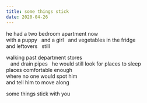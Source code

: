 ```yaml
---
title: some things stick
date: 2020-04-26
---
```

  
he had a two bedroom apartment now  
with a puppy&nbsp;&nbsp;&nbsp;and a girl&nbsp;&nbsp;&nbsp;and vegetables in the fridge  
and leftovers&nbsp;&nbsp;&nbsp;still  

walking past department stores  
&nbsp;&nbsp;&nbsp;and drain pipes&nbsp;&nbsp;&nbsp;he would still look for places to sleep  
places comfortable enough  
where no one would spot him   
and tell him to move along  

some things stick with you